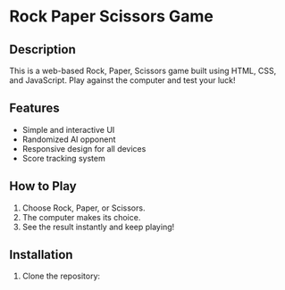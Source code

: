 # Rock Paper Scissors Game

## Description
This is a web-based Rock, Paper, Scissors game built using HTML, CSS, and JavaScript. Play against the computer and test your luck!

## Features
- Simple and interactive UI
- Randomized AI opponent
- Responsive design for all devices
- Score tracking system

## How to Play
1. Choose Rock, Paper, or Scissors.
2. The computer makes its choice.
3. See the result instantly and keep playing!

## Installation
1. Clone the repository:

